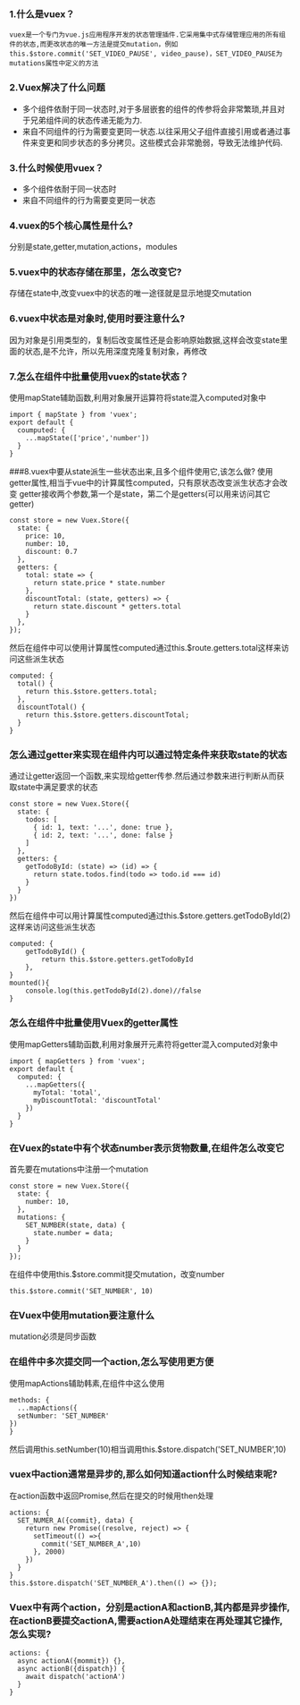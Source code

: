 ### 1.什么是vuex？
    vuex是一个专门为vue.js应用程序开发的状态管理插件.它采用集中式存储管理应用的所有组件的状态,而更改状态的唯一方法是提交mutation，例如this.$store.commit('SET_VIDEO_PAUSE', video_pause)，SET_VIDEO_PAUSE为mutations属性中定义的方法
### 2.Vuex解决了什么问题
- 多个组件依耐于同一状态时,对于多层嵌套的组件的传参将会非常繁琐,并且对于兄弟组件间的状态传递无能为力.
- 来自不同组件的行为需要变更同一状态.以往采用父子组件直接引用或者通过事件来变更和同步状态的多分拷贝。这些模式会非常脆弱，导致无法维护代码.
### 3.什么时候使用vuex？
- 多个组件依耐于同一状态时
- 来自不同组件的行为需要变更同一状态
### 4.vuex的5个核心属性是什么?
分别是state,getter,mutation,actions，modules
### 5.vuex中的状态存储在那里，怎么改变它?
存储在state中,改变vuex中的状态的唯一途径就是显示地提交mutation
### 6.vuex中状态是对象时,使用时要注意什么?
因为对象是引用类型的，复制后改变属性还是会影响原始数据,这样会改变state里面的状态,是不允许，所以先用深度克隆复制对象，再修改
### 7.怎么在组件中批量使用vuex的state状态？
使用mapState辅助函数,利用对象展开运算符将state混入computed对象中
````ecmascript 6
import { mapState } from 'vuex';
export default {
  coumputed: {
    ...mapState(['price','number'])
  }
}
````
###8.vuex中要从state派生一些状态出来,且多个组件使用它,该怎么做?
使用getter属性,相当于vue中的计算属性computed，只有原状态改变派生状态才会改变
getter接收两个参数,第一个是state，第二个是getters(可以用来访问其它getter)
```ecmascript 6
const store = new Vuex.Store({
  state: {
    price: 10,
    number: 10,
    discount: 0.7
  },
  getters: {
    total: state => {
      return state.price * state.number
    },
    discountTotal: (state, getters) => {
      return state.discount * getters.total
    }
  },
});
```

然后在组件中可以使用计算属性computed通过this.$route.getters.total这样来访问这些派生状态
````ecmascript 6
computed: {
  total() {
    return this.$store.getters.total;
  },
  discountTotal() {
    return this.$store.getters.discountTotal;
  }
}
````
### 怎么通过getter来实现在组件内可以通过特定条件来获取state的状态
通过让getter返回一个函数,来实现给getter传参.然后通过参数来进行判断从而获取state中满足要求的状态
```ecmascript 6
const store = new Vuex.Store({
  state: {
    todos: [
      { id: 1, text: '...', done: true },
      { id: 2, text: '...', done: false }
    ]
  },
  getters: {
    getTodoById: (state) => (id) => {
      return state.todos.find(todo => todo.id === id)
    }
  }
})
```
然后在组件中可以用计算属性computed通过this.$store.getters.getTodoById(2)这样来访问这些派生状态
```ecmascript 6
computed: {
    getTodoById() {
        return this.$store.getters.getTodoById
    },
}
mounted(){
    console.log(this.getTodoById(2).done)//false
}
```
### 怎么在组件中批量使用Vuex的getter属性
使用mapGetters辅助函数,利用对象展开元素符将getter混入computed对象中
```ecmascript 6
import { mapGetters } from 'vuex';
export default {
  computed: {
    ...mapGetters({
      myTotal: 'total',
      myDiscountTotal: 'discountTotal'
    })
  }
}
```
### 在Vuex的state中有个状态number表示货物数量,在组件怎么改变它
首先要在mutations中注册一个mutation
```ecmascript 6
const store = new Vuex.Store({
  state: {
    number: 10,
  },
  mutations: {
    SET_NUMBER(state, data) {
      state.number = data;
    }
  }
});
```
在组件中使用this.$store.commit提交mutation，改变number
```ecmascript 6
this.$store.commit('SET_NUMBER', 10)
```
### 在Vuex中使用mutation要注意什么
mutation必须是同步函数
### 在组件中多次提交同一个action,怎么写使用更方便
使用mapActions辅助韩素,在组件中这么使用
```ecmascript 6
methods: {
  ...mapActions({
  setNumber: 'SET_NUMBER'  
})
}
```
然后调用this.setNumber(10)相当调用this.$store.dispatch('SET_NUMBER',10)

### vuex中action通常是异步的,那么如何知道action什么时候结束呢?
在action函数中返回Promise,然后在提交的时候用then处理
```ecmascript 6
actions: {
  SET_NUMER_A({commit}, data) {
    return new Promise((resolve, reject) => {
      setTimeout(() =>{
        commit('SET_NUMBER_A',10)
      }, 2000)
    })
  }
}
this.$store.dispatch('SET_NUMBER_A').then(() => {});
```
### Vuex中有两个action，分别是actionA和actionB,其内都是异步操作,在actionB要提交actionA,需要actionA处理结束在再处理其它操作,怎么实现?
```ecmascript 6
actions: {
  async actionA({mommit}) {},
  async actionB({dispatch}) {
    await dispatch('actionA')
  }
}
```








































